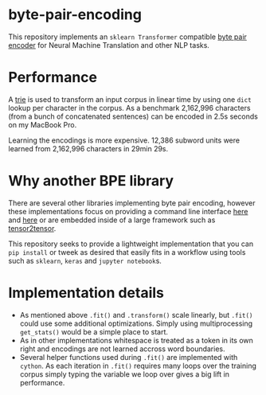 # byte-pair-encoding

This repository implements an `sklearn Transformer` compatible [byte pair encoder](https://arxiv.org/pdf/1508.07909.pdf)
for Neural Machine Translation and other NLP tasks.

# Performance

A [trie](https://en.wikipedia.org/wiki/Trie) is used to transform an input corpus in linear time by using one
`dict` lookup per character in the corpus. As a benchmark 2,162,996 characters (from a bunch of concatenated
sentences) can be encoded in 2.5s seconds on my MacBook Pro.

Learning the encodings is more expensive. 12,386 subword units were learned from 2,162,996 characters in
29min 29s.

# Why another BPE library

There are several other libraries implementing byte pair encoding, however these implementations focus on
providing a command line interface [here](https://github.com/rsennrich/subword-nmt) and
[here](https://github.com/google/sentencepiece) or are embedded inside of a large framework such
as [tensor2tensor]().

This repository seeks to provide a lightweight implementation that you can `pip install` or tweek as desired
that easily fits in a workflow using tools such as `sklearn`, `keras` and `jupyter notebook`s.

# Implementation details

- As mentioned above `.fit()` and `.transform()` scale linearly, but `.fit()` could use some additional
  optimizations. Simply using multiprocessing `get_stats()` would be a simple place to start.
- As in other implementations whitespace is treated as a token in its own right and encodings are not
  learned accross word boundaries.
- Several helper functions used during `.fit()` are implemented with `cython`. As each iteration in `.fit()`
  requires many loops over the training corpus simply typing the variable we loop over gives a big lift in
  performance.
